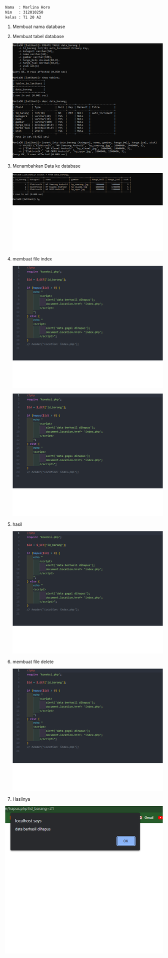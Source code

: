 



    Nama  : Marlina Horo
    Nim   : 312010250
    kelas : Ti 20 A2



1. Membuat nama database

2. Membuat tabel database




     ![2.png](Gambar/2.png)




3. Menambahkan Data ke database




    ![3.png](Gambar/3.png)




4. membuat file index


    ![indk.png](Gambar/indk%201.png)




    ![indk.png](Gambar/indk%202.png)

5. hasil

    ![hasilink.png](Gambar/hasilindk.png)





6. membuat file delete



     ![hapus.png](Gambar/hapus.png)


7. Hasilnya


![hasilh.png](Gambar/hasilh.png)






